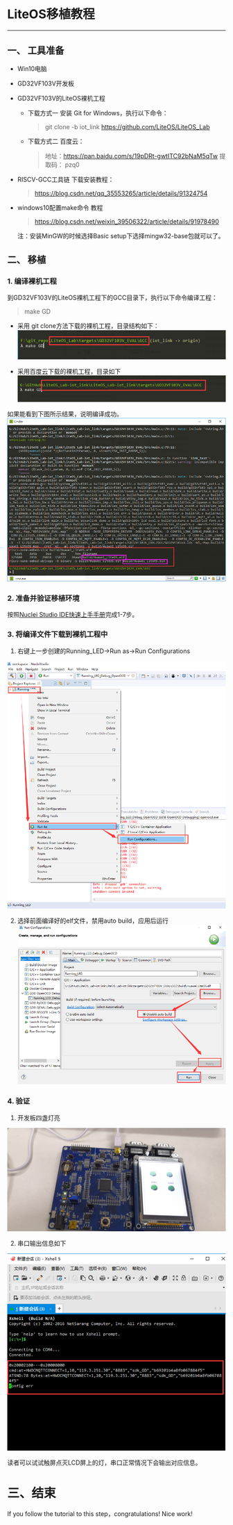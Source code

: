 # LiteOS移植教程
----

## 一、 工具准备

- Win10电脑 

- GD32VF103V开发板

- GD32VF103V的LiteOS裸机工程
  - 下载方式一
    安装 Git for Windows，执行以下命令：
    > git clone -b iot_link https://github.com/LiteOS/LiteOS_Lab
  - 下载方式二
    百度云：
    > 地址：https://pan.baidu.com/s/19pDRt-gwtITC92bNaM5qTw
    > 提取码： pzq0

- RISCV-GCC工具链
  下载安装教程：
  > https://blog.csdn.net/qq_35553265/article/details/91324754

- windows10配置make命令
  教程
  > https://blog.csdn.net/weixin_39506322/article/details/91978490

  注：安装MinGW的时候选择Basic setup下选择mingw32-base包就可以了。
  

## 二、 移植

### 1. 编译裸机工程
到GD32VF103V的LiteOS裸机工程下的GCC目录下，执行以下命令编译工程：
> make GD

- 采用 git clone方法下载的裸机工程，目录结构如下：
![avator](https://github.com/VincentLee-EN/img/blob/master/make.png)

- 采用百度云下载的裸机工程，目录如下
![avator](https://github.com/VincentLee-EN/img/blob/master/make2.png)

如果能看到下图所示结果，说明编译成功。
![avator](https://github.com/VincentLee-EN/img/blob/master/make_result.png)

### 2. 准备并验证移植环境

按照[Nuclei Studio IDE快速上手手册](https://riscv-mcu.github.io/Webpages/IDE_QuickStart/#8b-3)完成1-7步。

### 3. 将编译文件下载到裸机工程中
1. 右键上一步创建的Running_LED->Run as->Run Configurations

![avator](https://github.com/VincentLee-EN/img/blob/master/run_config.png)

2. 选择前面编译好的elf文件，禁用auto build，应用后运行
![avator](https://github.com/VincentLee-EN/img/blob/master/download2GD.png)

### 4. 验证
1. 开发板四盏灯亮

![avator](https://github.com/VincentLee-EN/img/blob/master/light_on.jpg)

2. 串口输出信息如下

![avator](https://github.com/VincentLee-EN/img/blob/master/output_1.png)

读者可以试试触屏点灭LCD屏上的灯，串口正常情况下会输出对应信息。

# 三、结束
If you follow the tutorial to this step，congratulations! Nice work!